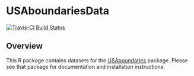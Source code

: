 
<!-- README.md is generated from README.Rmd. Please edit that file -->

# USAboundariesData

[![Travis-CI Build
Status](https://travis-ci.org/ropensci/USAboundariesData.svg?branch=master)](https://travis-ci.org/ropensci/USAboundariesData)

## Overview

This R package contains datasets for the
[USAboundaries](http://lincolnmullen.com/software/usaboundaries/)
package. Please see that package for documentation and installation
instructions.
